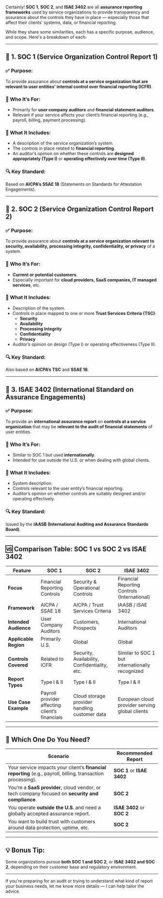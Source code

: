 Certainly! **SOC 1**, **SOC 2**, and **ISAE 3402** are all **assurance reporting frameworks** used by service organizations to provide transparency and assurance about the controls they have in place — especially those that affect their clients’ systems, data, or financial reporting.

While they share some similarities, each has a specific purpose, audience, and scope. Here's a breakdown of each:

---

## 📄 1. **SOC 1 (Service Organization Control Report 1)**

### ✅ Purpose:
To provide assurance about **controls at a service organization that are relevant to user entities' internal control over financial reporting (ICFR)**.

### 🎯 Who It’s For:
- Primarily for **user company auditors** and **financial statement auditors**.
- Relevant if your service affects your client’s financial reporting (e.g., payroll, billing, payment processing).

### 🧾 What It Includes:
- A description of the service organization’s system.
- The controls in place related to **financial reporting**.
- An auditor’s opinion on whether these controls are **designed appropriately (Type I)** or **operating effectively over time (Type II)**.

### 🔍 Key Standard:
Based on **AICPA’s SSAE 18** (Statements on Standards for Attestation Engagements).

---

## 📄 2. **SOC 2 (Service Organization Control Report 2)**

### ✅ Purpose:
To provide assurance about **controls at a service organization relevant to security, availability, processing integrity, confidentiality, or privacy** of a system.

### 🎯 Who It’s For:
- **Current or potential customers**.
- Especially important for **cloud providers, SaaS companies, IT managed services**, etc.

### 🧾 What It Includes:
- Description of the system.
- Controls in place mapped to one or more **Trust Services Criteria (TSC)**:
  - **Security**
  - **Availability**
  - **Processing Integrity**
  - **Confidentiality**
  - **Privacy**
- Auditor’s opinion on design (Type I) or operating effectiveness (Type II).

### 🔍 Key Standard:
Also based on **AICPA’s TSC** and **SSAE 18**.

---

## 📄 3. **ISAE 3402 (International Standard on Assurance Engagements)**

### ✅ Purpose:
To provide an **international assurance report** on **controls at a service organization** that may be **relevant to the audit of financial statements** of user entities.

### 🎯 Who It’s For:
- Similar to SOC 1 but used **internationally**.
- Intended for use outside the U.S. or when dealing with global clients.

### 🧾 What It Includes:
- System description.
- Controls relevant to the user entity’s financial reporting.
- Auditor’s opinion on whether controls are suitably designed and/or operating effectively.

### 🔍 Key Standard:
Issued by the **IAASB (International Auditing and Assurance Standards Board)**.

---

## 🆚 Comparison Table: SOC 1 vs SOC 2 vs ISAE 3402

| Feature | **SOC 1** | **SOC 2** | **ISAE 3402** |
|--------|-----------|-----------|----------------|
| **Focus** | Financial Reporting Controls | Security & Operational Controls | Financial Reporting Controls (International) |
| **Framework** | AICPA / SSAE 18 | AICPA / Trust Services Criteria | IAASB / ISAE 3402 |
| **Intended Audience** | User Company Auditors | Customers, Prospects | International Auditors |
| **Applicable Region** | Primarily U.S. | Global | Global |
| **Controls Covered** | Related to ICFR | Security, Availability, Confidentiality, etc. | Similar to SOC 1 but internationally recognized |
| **Report Types** | Type I & II | Type I & II | Type I & II |
| **Use Case Example** | Payroll provider affecting client’s financials | Cloud storage provider handling customer data | European cloud provider serving global clients |

---

## 📌 Which One Do You Need?

| Scenario | Recommended Report |
|----------|--------------------|
| Your service impacts your client’s **financial reporting** (e.g., payroll, billing, transaction processing). | **SOC 1** or **ISAE 3402** |
| You’re a **SaaS provider**, cloud vendor, or tech company focused on **security and compliance**. | **SOC 2** |
| You operate **outside the U.S.** and need a globally accepted assurance report. | **ISAE 3402** or **SOC 2** |
| You want to build trust with customers around data protection, uptime, etc. | **SOC 2** |

---

## 💡 Bonus Tip:
Some organizations pursue **both SOC 1 and SOC 2**, or **ISAE 3402 and SOC 2**, depending on their customer base and regulatory environment.

---

If you're preparing for an audit or trying to understand what kind of report your business needs, let me know more details — I can help tailor the advice.
